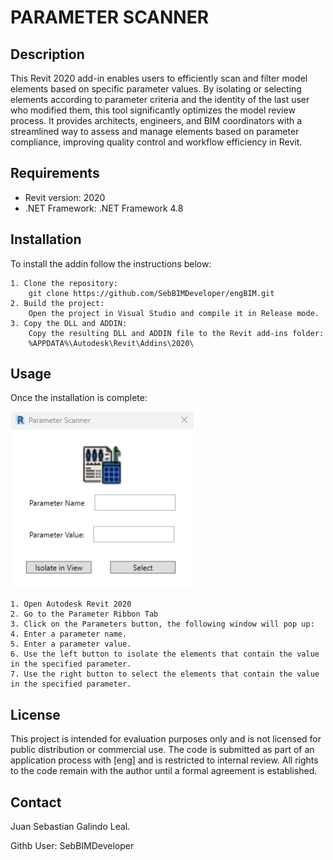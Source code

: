 
# PARAMETER SCANNER

## Description
This Revit 2020 add-in enables users to efficiently scan and filter model elements based on specific parameter values. By isolating or selecting elements according to parameter criteria and the identity of the last user who modified them, this tool significantly optimizes the model review process. It provides architects, engineers, and BIM coordinators with a streamlined way to assess and manage elements based on parameter compliance, improving quality control and workflow efficiency in Revit.

## Requirements
- Revit version: 2020
- .NET Framework: .NET Framework 4.8 

## Installation
To install the addin follow the instructions below:

    1. Clone the repository:
        git clone https://github.com/SebBIMDeveloper/engBIM.git
    2. Build the project:
        Open the project in Visual Studio and compile it in Release mode.
    3. Copy the DLL and ADDIN:
        Copy the resulting DLL and ADDIN file to the Revit add-ins folder:
        %APPDATA%\Autodesk\Revit\Addins\2020\       

## Usage
Once the installation is complete:

![UI](https://github.com/SebBIMDeveloper/engBIM/blob/50431689e135a1b4041ae0879265a1f7268c1976/UI.png)

    1. Open Autodesk Revit 2020
    2. Go to the Parameter Ribbon Tab
    3. Click on the Parameters button, the following window will pop up:
    4. Enter a parameter name.
    5. Enter a parameter value.
    6. Use the left button to isolate the elements that contain the value in the specified parameter.
    7. Use the right button to select the elements that contain the value in the specified parameter.

## License
This project is intended for evaluation purposes only and is not licensed for public distribution or commercial use. The code is submitted as part of an application process with [eng] and is restricted to internal review. All rights to the code remain with the author until a formal agreement is established.


## Contact
Juan Sebastian Galindo Leal.

Githb User: SebBIMDeveloper
